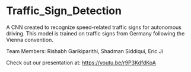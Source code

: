 # Traffic_Sign_Detection
A CNN created to recognize speed-related traffic signs for autonomous driving. This model is trained on traffic signs from Germany following the Vienna convention.

Team Members: Rishabh Garikiparithi, Shadman Siddiqui, Eric Ji

Check out our presentation at: https://youtu.be/r9P3KdfdKoA
